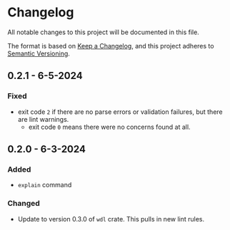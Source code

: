 # Changelog

All notable changes to this project will be documented in this file.

The format is based on [Keep a Changelog](https://keepachangelog.com/en/1.1.0/),
and this project adheres to [Semantic Versioning](https://semver.org/spec/v2.0.0.html).

## 0.2.1 - 6-5-2024

### Fixed

- exit code `2` if there are no parse errors or validation failures, but there are lint warnings.
  - exit code `0` means there were no concerns found at all.

## 0.2.0 - 6-3-2024

### Added

- `explain` command

### Changed

- Update to version 0.3.0 of `wdl` crate. This pulls in new lint rules.
